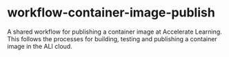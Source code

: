 # workflow-container-image-publish

A shared workflow for publishing a container image at Accelerate Learning. This follows the processes for building, testing and publishing a container image in the ALI cloud.
